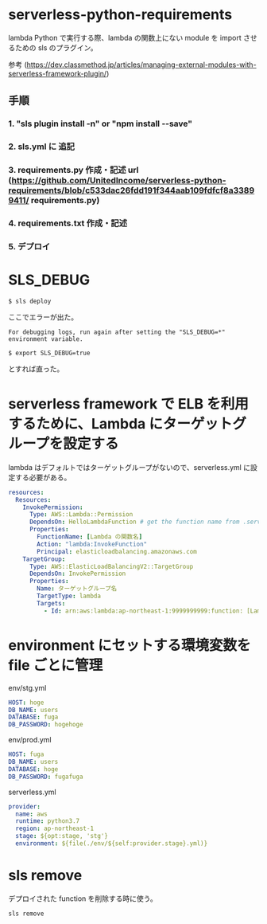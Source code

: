 # serverless-python-requirements

lambda Python で実行する際、lambda の関数上にない module を import させるための sls のプラグイン。

参考 (https://dev.classmethod.jp/articles/managing-external-modules-with-serverless-framework-plugin/)

## 手順

### 1. "sls plugin install -n" or "npm install --save"

### 2. sls.yml に 追記

### 3. requirements.py 作成・記述 url (https://github.com/UnitedIncome/serverless-python-requirements/blob/c533dac26fdd191f344aab109fdfcf8a33899411/ requirements.py)

### 4. requirements.txt 作成・記述

### 5. デプロイ

# SLS_DEBUG

```
$ sls deploy
```

ここでエラーが出た。

```
For debugging logs, run again after setting the "SLS_DEBUG=*" environment variable.
```

```
$ export SLS_DEBUG=true
```

とすれば直った。

# serverless framework で ELB を利用するために、Lambda にターゲットグループを設定する

lambda はデフォルトではターゲットグループがないので、serverless.yml に設定する必要がある。

```yml
resources:
  Resources:
    InvokePermission:
      Type: AWS::Lambda::Permission
      DependsOn: HelloLambdaFunction # get the function name from .serverless/serverless-state.json
      Properties:
        FunctionName: [Lambda の関数名]
        Action: "lambda:InvokeFunction"
        Principal: elasticloadbalancing.amazonaws.com
    TargetGroup:
      Type: AWS::ElasticLoadBalancingV2::TargetGroup
      DependsOn: InvokePermission
      Properties:
        Name: ターゲットグループ名
        TargetType: lambda
        Targets:
          - Id: arn:aws:lambda:ap-northeast-1:9999999999:function: [Lambda の関数名]
```
# environment にセットする環境変数を file ごとに管理


env/stg.yml

```yml
HOST: hoge
DB_NAME: users
DATABASE: fuga
DB_PASSWORD: hogehoge
```

env/prod.yml

```yml
HOST: fuga
DB_NAME: users
DATABASE: hoge
DB_PASSWORD: fugafuga
```

serverless.yml

```yml
provider:
  name: aws
  runtime: python3.7
  region: ap-northeast-1
  stage: ${opt:stage, 'stg'}
  environment: ${file(./env/${self:provider.stage}.yml)}
```

# sls remove
デプロイされた function を削除する時に使う。

```terminal
sls remove
```